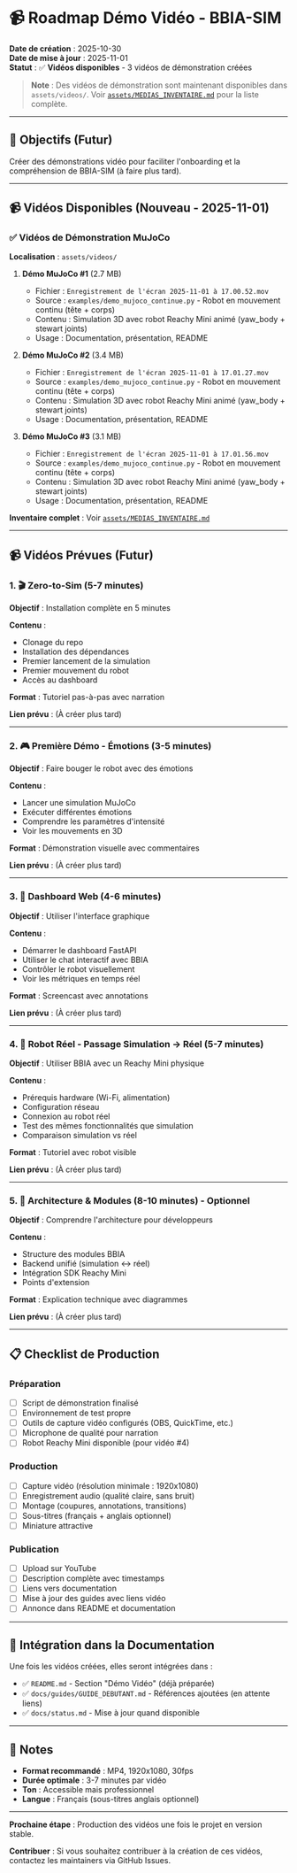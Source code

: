 # 📹 Roadmap Démo Vidéo - BBIA-SIM

**Date de création** : 2025-10-30  
**Date de mise à jour** : 2025-11-01  
**Statut** : ✅ **Vidéos disponibles** - 3 vidéos de démonstration créées

> **Note** : Des vidéos de démonstration sont maintenant disponibles dans `assets/videos/`. Voir [`assets/MEDIAS_INVENTAIRE.md`](../../assets/MEDIAS_INVENTAIRE.md) pour la liste complète.

---

## 🎯 Objectifs (Futur)

Créer des démonstrations vidéo pour faciliter l'onboarding et la compréhension de BBIA-SIM (à faire plus tard).

---

## 📹 Vidéos Disponibles (Nouveau - 2025-11-01)

### ✅ Vidéos de Démonstration MuJoCo
**Localisation** : `assets/videos/`

1. **Démo MuJoCo #1** (2.7 MB)
   - Fichier : `Enregistrement de l'écran 2025-11-01 à 17.00.52.mov`
   - Source : `examples/demo_mujoco_continue.py` - Robot en mouvement continu (tête + corps)
   - Contenu : Simulation 3D avec robot Reachy Mini animé (yaw_body + stewart joints)
   - Usage : Documentation, présentation, README

2. **Démo MuJoCo #2** (3.4 MB)
   - Fichier : `Enregistrement de l'écran 2025-11-01 à 17.01.27.mov`
   - Source : `examples/demo_mujoco_continue.py` - Robot en mouvement continu (tête + corps)
   - Contenu : Simulation 3D avec robot Reachy Mini animé (yaw_body + stewart joints)
   - Usage : Documentation, présentation, README

3. **Démo MuJoCo #3** (3.1 MB)
   - Fichier : `Enregistrement de l'écran 2025-11-01 à 17.01.56.mov`
   - Source : `examples/demo_mujoco_continue.py` - Robot en mouvement continu (tête + corps)
   - Contenu : Simulation 3D avec robot Reachy Mini animé (yaw_body + stewart joints)
   - Usage : Documentation, présentation, README

**Inventaire complet** : Voir [`assets/MEDIAS_INVENTAIRE.md`](../../assets/MEDIAS_INVENTAIRE.md)

---

## 📹 Vidéos Prévues (Futur)

### 1. 🎬 Zero-to-Sim (5-7 minutes)

**Objectif** : Installation complète en 5 minutes

**Contenu** :
- Clonage du repo
- Installation des dépendances
- Premier lancement de la simulation
- Premier mouvement du robot
- Accès au dashboard

**Format** : Tutoriel pas-à-pas avec narration

**Lien prévu** : (À créer plus tard)

---

### 2. 🎮 Première Démo - Émotions (3-5 minutes)

**Objectif** : Faire bouger le robot avec des émotions

**Contenu** :
- Lancer une simulation MuJoCo
- Exécuter différentes émotions
- Comprendre les paramètres d'intensité
- Voir les mouvements en 3D

**Format** : Démonstration visuelle avec commentaires

**Lien prévu** : (À créer plus tard)

---

### 3. 🎯 Dashboard Web (4-6 minutes)

**Objectif** : Utiliser l'interface graphique

**Contenu** :
- Démarrer le dashboard FastAPI
- Utiliser le chat interactif avec BBIA
- Contrôler le robot visuellement
- Voir les métriques en temps réel

**Format** : Screencast avec annotations

**Lien prévu** : (À créer plus tard)

---

### 4. 🤖 Robot Réel - Passage Simulation → Réel (5-7 minutes)

**Objectif** : Utiliser BBIA avec un Reachy Mini physique

**Contenu** :
- Prérequis hardware (Wi-Fi, alimentation)
- Configuration réseau
- Connexion au robot réel
- Test des mêmes fonctionnalités que simulation
- Comparaison simulation vs réel

**Format** : Tutoriel avec robot visible

**Lien prévu** : (À créer plus tard)

---

### 5. 🔧 Architecture & Modules (8-10 minutes) - Optionnel

**Objectif** : Comprendre l'architecture pour développeurs

**Contenu** :
- Structure des modules BBIA
- Backend unifié (simulation ↔ réel)
- Intégration SDK Reachy Mini
- Points d'extension

**Format** : Explication technique avec diagrammes

**Lien prévu** : (À créer plus tard)

---

## 📋 Checklist de Production

### Préparation
- [ ] Script de démonstration finalisé
- [ ] Environnement de test propre
- [ ] Outils de capture vidéo configurés (OBS, QuickTime, etc.)
- [ ] Microphone de qualité pour narration
- [ ] Robot Reachy Mini disponible (pour vidéo #4)

### Production
- [ ] Capture vidéo (résolution minimale : 1920x1080)
- [ ] Enregistrement audio (qualité claire, sans bruit)
- [ ] Montage (coupures, annotations, transitions)
- [ ] Sous-titres (français + anglais optionnel)
- [ ] Miniature attractive

### Publication
- [ ] Upload sur YouTube
- [ ] Description complète avec timestamps
- [ ] Liens vers documentation
- [ ] Mise à jour des guides avec liens vidéo
- [ ] Annonce dans README et documentation

---

## 🔗 Intégration dans la Documentation

Une fois les vidéos créées, elles seront intégrées dans :

- ✅ `README.md` - Section "Démo Vidéo" (déjà préparée)
- ✅ `docs/guides/GUIDE_DEBUTANT.md` - Références ajoutées (en attente liens)
- ✅ `docs/status.md` - Mise à jour quand disponible

---

## 📝 Notes

- **Format recommandé** : MP4, 1920x1080, 30fps
- **Durée optimale** : 3-7 minutes par vidéo
- **Ton** : Accessible mais professionnel
- **Langue** : Français (sous-titres anglais optionnel)

---

**Prochaine étape** : Production des vidéos une fois le projet en version stable.

**Contribuer** : Si vous souhaitez contribuer à la création de ces vidéos, contactez les maintainers via GitHub Issues.

